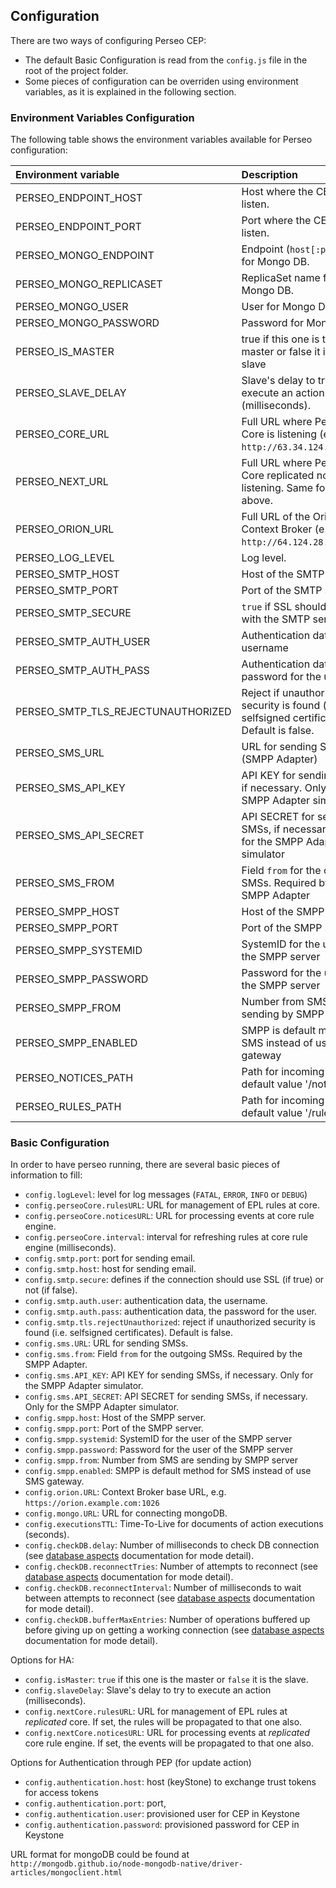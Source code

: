 <a name="configuration"></a>

## Configuration

There are two ways of configuring Perseo CEP:

-   The default Basic Configuration is read from the `config.js` file in the root of the project folder.
-   Some pieces of configuration can be overriden using environment variables, as it is explained in the following
    section.

### Environment Variables Configuration

The following table shows the environment variables available for Perseo configuration:

| Environment variable               | Description                                                                                |
| :--------------------------------- | :----------------------------------------------------------------------------------------- |
| PERSEO_ENDPOINT_HOST               | Host where the CEP will listen.                                                            |
| PERSEO_ENDPOINT_PORT               | Port where the CEP will listen.                                                            |
| PERSEO_MONGO_ENDPOINT              | Endpoint (`host[:port]`) list for Mongo DB.                                                |
| PERSEO_MONGO_REPLICASET            | ReplicaSet name for Mongo DB.                                                              |
| PERSEO_MONGO_USER                  | User for Mongo DB.                                                                         |
| PERSEO_MONGO_PASSWORD              | Password for Mongo DB.                                                                     |
| PERSEO_IS_MASTER                   | true if this one is the master or false it is the slave                                    |
| PERSEO_SLAVE_DELAY                 | Slave's delay to try to execute an action (milliseconds).                                  |
| PERSEO_CORE_URL                    | Full URL where Perseo Core is listening (e.g: `http://63.34.124.1:8080`).                  |
| PERSEO_NEXT_URL                    | Full URL where Perseo Core replicated node is listening. Same format as above.             |
| PERSEO_ORION_URL                   | Full URL of the Orion Context Broker (e.g: `http://64.124.28.15:1026`).                    |
| PERSEO_LOG_LEVEL                   | Log level.                                                                                 |
| PERSEO_SMTP_HOST                   | Host of the SMTP server                                                                    |
| PERSEO_SMTP_PORT                   | Port of the SMTP server                                                                    |
| PERSEO_SMTP_SECURE                 | `true` if SSL should be used with the SMTP server                                          |
| PERSEO_SMTP_AUTH_USER              | Authentication data, the username                                                          |
| PERSEO_SMTP_AUTH_PASS              | Authentication data, the password for the user                                             |
| PERSEO_SMTP_TLS_REJECTUNAUTHORIZED | Reject if unauthorized security is found (i.e. selfsigned certificates). Default is false. |
| PERSEO_SMS_URL                     | URL for sending SMSs (SMPP Adapter)                                                        |
| PERSEO_SMS_API_KEY                 | API KEY for sending SMSs, if necessary. Only for the SMPP Adapter simulator                |
| PERSEO_SMS_API_SECRET              | API SECRET for sending SMSs, if necessary. Only for the SMPP Adapter simulator             |
| PERSEO_SMS_FROM                    | Field `from` for the outgoing SMSs. Required by the SMPP Adapter                           |
| PERSEO_SMPP_HOST                   | Host of the SMPP server                                                                    |
| PERSEO_SMPP_PORT                   | Port of the SMPP server                                                                    |
| PERSEO_SMPP_SYSTEMID               | SystemID for the user of the SMPP server                                                   |
| PERSEO_SMPP_PASSWORD               | Password for the user of the SMPP server                                                   |
| PERSEO_SMPP_FROM                   | Number from SMS are sending by SMPP server                                                 |
| PERSEO_SMPP_ENABLED                | SMPP is default method for SMS instead of use SMS gateway                                  |
| PERSEO_NOTICES_PATH                | Path for incoming notices, default value '/notices'                                        |
| PERSEO_RULES_PATH                  | Path for incoming rules, default value '/rules'                                            |

### Basic Configuration

In order to have perseo running, there are several basic pieces of information to fill:

-   `config.logLevel`: level for log messages (`FATAL`, `ERROR`, `INFO` or `DEBUG`)
-   `config.perseoCore.rulesURL`: URL for management of EPL rules at core.
-   `config.perseoCore.noticesURL`: URL for processing events at core rule engine.
-   `config.perseoCore.interval`: interval for refreshing rules at core rule engine (milliseconds).
-   `config.smtp.port`: port for sending email.
-   `config.smtp.host`: host for sending email.
-   `config.smtp.secure`: defines if the connection should use SSL (if true) or not (if false).
-   `config.smtp.auth.user`: authentication data, the username.
-   `config.smtp.auth.pass`: authentication data, the password for the user.
-   `config.smtp.tls.rejectUnauthorized`: reject if unauthorized security is found (i.e. selfsigned certificates).
    Default is false.
-   `config.sms.URL`: URL for sending SMSs.
-   `config.sms.from`: Field `from` for the outgoing SMSs. Required by the SMPP Adapter.
-   `config.sms.API_KEY`: API KEY for sending SMSs, if necessary. Only for the SMPP Adapter simulator.
-   `config.sms.API_SECRET`: API SECRET for sending SMSs, if necessary. Only for the SMPP Adapter simulator.
-   `config.smpp.host`: Host of the SMPP server.
-   `config.smpp.port`: Port of the SMPP server.
-   `config.smpp.systemid`: SystemID for the user of the SMPP server
-   `config.smpp.password`: Password for the user of the SMPP server
-   `config.smpp.from`: Number from SMS are sending by SMPP server
-   `config.smpp.enabled`: SMPP is default method for SMS instead of use SMS gateway.
-   `config.orion.URL`: Context Broker base URL, e.g. `https://orion.example.com:1026`
-   `config.mongo.URL`: URL for connecting mongoDB.
-   `config.executionsTTL`: Time-To-Live for documents of action executions (seconds).
-   `config.checkDB.delay`: Number of milliseconds to check DB connection (see
    [database aspects](admin.md#database-aspects) documentation for mode detail).
-   `config.checkDB.reconnectTries`: Number of attempts to reconnect (see [database aspects](admin.md#database-aspects)
    documentation for mode detail).
-   `config.checkDB.reconnectInterval`: Number of milliseconds to wait between attempts to reconnect (see
    [database aspects](admin.md#database-aspects) documentation for mode detail).
-   `config.checkDB.bufferMaxEntries`: Number of operations buffered up before giving up on getting a working connection
    (see [database aspects](admin.md#database-aspects) documentation for mode detail).

Options for HA:

-   `config.isMaster`: `true` if this one is the master or `false` it is the slave.
-   `config.slaveDelay`: Slave's delay to try to execute an action (milliseconds).
-   `config.nextCore.rulesURL`: URL for management of EPL rules at _replicated_ core. If set, the rules will be
    propagated to that one also.
-   `config.nextCore.noticesURL`: URL for processing events at _replicated_ core rule engine. If set, the events will be
    propagated to that one also.

Options for Authentication through PEP (for update action)

-   `config.authentication.host`: host (keyStone) to exchange trust tokens for access tokens
-   `config.authentication.port`: port,
-   `config.authentication.user`: provisioned user for CEP in Keystone
-   `config.authentication.password`: provisioned password for CEP in Keystone

URL format for mongoDB could be found at `http://mongodb.github.io/node-mongodb-native/driver-articles/mongoclient.html`
